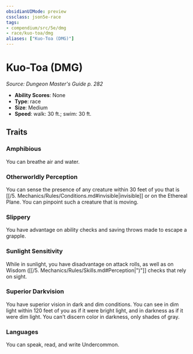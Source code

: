 ```yaml
---
obsidianUIMode: preview
cssclass: json5e-race
tags:
- compendium/src/5e/dmg
- race/kuo-toa/dmg
aliases: ["Kuo-Toa (DMG)"]
---
```

# Kuo-Toa (DMG)
*Source: Dungeon Master's Guide p. 282*  

- **Ability Scores**: None
- **Type**: race
- **Size**: Medium
- **Speed**: walk: 30 ft.; swim: 30 ft.

## Traits

### Amphibious

You can breathe air and water.

### Otherworldly Perception

You can sense the presence of any creature within 30 feet of you that is [[/5. Mechanics/Rules/Conditions.md#invisible|invisible]] or on the Ethereal Plane. You can pinpoint such a creature that is moving.

### Slippery

You have advantage on ability checks and saving throws made to escape a grapple.

### Sunlight Sensitivity

While in sunlight, you have disadvantage on attack rolls, as well as on Wisdom ([[/5. Mechanics/Rules/Skills.md#Perception|")"]] checks that rely on sight.

### Superior Darkvision

You have superior vision in dark and dim conditions. You can see in dim light within 120 feet of you as if it were bright light, and in darkness as if it were dim light. You can't discern color in darkness, only shades of gray.

### Languages

You can speak, read, and write Undercommon.
